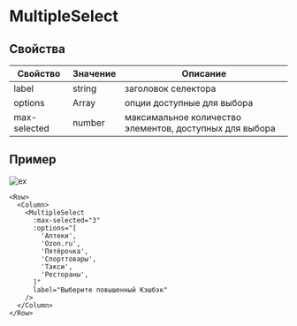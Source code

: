 # MultipleSelect

## Свойства

| Свойство     | Значение      | Описание                                                |
| ------------ | ------------- | ------------------------------------------------------- |
| label        | string        | заголовок селектора                                     |
| options      | Array<string> | опции доступные для выбора                              |
| max-selected | number        | максимальное количество элементов, доступных для выбора |

## Пример

![ex](https://i.imgur.com/mTN2H68.gif)

```vue
<Row>
  <Column>
    <MultipleSelect
      :max-selected="3"
      :options="[
        'Аптеки',
        'Ozon.ru',
        'Пятёрочка',
        'Спорттовары',
        'Такси',
        'Рестораны',
      ]"
      label="Выберите повышенный Кэшбэк"
    />
  </Column>
</Row>
```